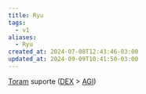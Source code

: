 ```yaml
---
title: Ryu
tags:
  - v1
aliases:
  - Ryu
created_at: 2024-07-08T12:43:46-03:00
updated_at: 2024-09-09T10:41:50-03:00
---
```


[Toram](../../../../atomos/2024/07/26/Toram.md)
suporte ([DEX](../../../../ideias/2024/07/09/Toram_DEX.md) > [AGI](../../../../ideias/2024/07/09/Toram_AGI.md))